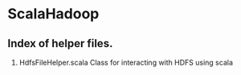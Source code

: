 # ScalaHadoop
## Index of helper files. 
1. HdfsFileHelper.scala  Class for interacting with HDFS using scala
